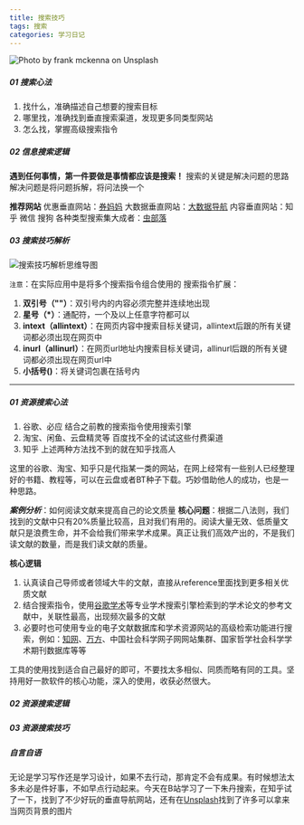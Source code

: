 ```yaml
---
title: 搜索技巧
tags: 搜索
categories: 学习日记
---
```


![Photo by frank mckenna on Unsplash](https://blog-1258579174.cos.ap-chengdu.myqcloud.com/images/zhudan.jpg)


##### 01 搜索心法
1. 找什么，准确描述自己想要的搜索目标   
2. 哪里找，准确找到垂直搜索渠道，发现更多同类型网站
3. 怎么找，掌握高级搜索指令

##### 02 信息搜索逻辑
**遇到任何事情，第一件要做是事情都应该是搜索！**
搜索的关键是解决问题的思路
解决问题是将问题拆解，将问法换一个

**推荐网站**
优惠垂直网站：[券妈妈](http://www.quanmama.com/)
大数据垂直网站：[大数据导航](https://hao.199it.com/)
内容垂直网站：知乎 微信 搜狗
各种类型搜索集大成者：[虫部落](https://www.chongbuluo.com/)

##### 03 搜索技巧解析
![搜索技巧解析思维导图](https://blog-1258579174.cos.ap-chengdu.myqcloud.com/images/sousuo.png)

`注意`：在实际应用中是将多个搜索指令组合使用的
搜索指令扩展：
1. **双引号（""）**：双引号内的内容必须完整并连续地出现
2. **星号（\*）**：通配符，一个及以上任意字符都可以
3. **intext（allintext）**：在网页内容中搜索目标关键词，allintext后跟的所有关键词都必须出现在网页中
4. **inurl（allinurl）**：在网页url地址内搜索目标关键词，allinurl后跟的所有关键词都必须出现在网页url中
5. **小括号()**：将关键词包裹在括号内

---

##### 01 资源搜索心法
1. 谷歌、必应 结合之前教的搜索指令使用搜索引擎
2. 淘宝、闲鱼、云盘精灵等 百度找不全的试试这些付费渠道
3. 知乎 上述两种方法找不到的就在知乎找高人

这里的谷歌、淘宝、知乎只是代指某一类的网站，在网上经常有一些别人已经整理好的书籍、教程等，可以在云盘或者BT种子下载。巧妙借助他人的成功，也是一种思路。

***案例分析***：如何阅读文献来提高自己的论文质量
**核心问题**：根据二八法则，我们找到的文献中只有20%质量比较高，且对我们有用的。阅读大量无效、低质量文献只是浪费生命，并不会给我们带来学术成果。真正让我们高效产出的，不是我们读文献的数量，而是我们读文献的质量。

**核心逻辑**
1. 认真读自己导师或者领域大牛的文献，直接从reference里面找到更多相关优质文献
2. 结合搜索指令，使用[谷歌学术](https://scholar.google.com.hk/?hl=zh-CN)等专业学术搜索引擎检索到的学术论文的参考文献中，关联性最高，出现频次最多的文献
3. 必要时也可使用专业的电子文献数据库和学术资源网站的高级检索功能进行搜索，例如：[知网](https://www.cnki.net/)、[万方](http://www.wanfangdata.com.cn/index.html)、中国社会科学网子网网站集群、国家哲学社会科学学术期刊数据库等等

工具的使用找到适合自己最好的即可，不要找太多相似、同质而略有同的工具。坚持用好一款软件的核心功能，深入的使用，收获必然很大。


##### 02 资源搜索逻辑

##### 03 资源搜索技巧

##### 自言自语
无论是学习写作还是学习设计，如果不去行动，那肯定不会有成果。有时候想法太多未必是件好事，不如早点行动起来。今天在B站学习了一下朱丹搜索，在知乎试了一下，找到了不少好玩的垂直导航网站，还有在[Unsplash](https://unsplash.com)找到了许多可以拿来当网页背景的图片